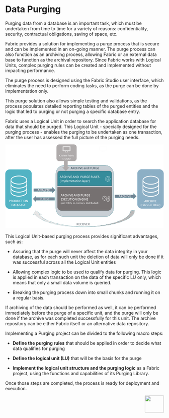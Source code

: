# Data Purging #

Purging data from a database is an important task, which must be undertaken from time to time for a variety of reasons: confidentiality, security, contractual obligations, saving of space, etc.

Fabric provides a solution for implementing a purge process that is secure and can be implemented in an on-going manner. The purge process can also function as an archiving process, allowing Fabric or an external data base to function as the archival repository. Since Fabric works with Logical Units, complex purging rules can be created and implemented without impacting performance. 

The purge process is designed using the Fabric Studio user interface, which eliminates the need to perform coding tasks, as the purge can be done by implementation only.

This purge solution also allows simple testing and validations, as the process populates detailed reporting tables of the purged entities and the logic that led to purging or not purging a specific database entry.

Fabric uses a Logical Unit in order to search the application database for data that should be purged. This Logical Unit - specially designed for the purging process - enables the purging to be undertaken as one transaction, after the user has assessed the full picture of the purging needs.  

<img src="images/Purge_Architecture.png" style="zoom: 80%;" />

This Logical Unit-based purging process provides significant advantages, such as:

- Assuring that the purge will never affect the data integrity in your database, as for each such unit the deletion of data will only be done if it was successful across all the Logical Unit entities

- Allowing complex logic to be used to qualify data for purging. This logic is applied in each transaction on the data of the specific LU only, which means that only a small data volume is queried.

- Breaking the purging process down into small chunks and running it on a regular basis. 


If archiving of the data should be performed as well, it can be performed immediately before the purge of a specific unit, and the purge will only be done if the archive was completed successfully for this unit. The archive repository can be either Fabric itself or an alternative data repository.

Implementing a Purging project can be divided to the following macro steps: 

- **Define the purging rules** that should be applied in order to decide what data qualifies for purging
  
- **Define the logical unit (LU)** that will be the basis for the purge

- **Implement the logical unit structure and the purging logic** as a Fabric project, using the functions and capabilities of its Purging Library.

Once those steps are completed, the process is ready for deployment and execution.


[<img align="right" width="60" height="54" src="/articles/images/Next.png">](/articles/37_libraries/purging/02_purge_process_design.md)

